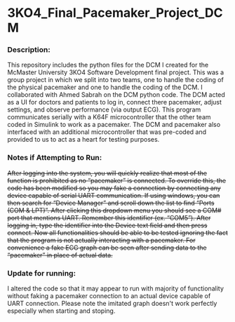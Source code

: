 # 3KO4_Final_Pacemaker_Project_DCM
### Description:
This repository includes the python files for the DCM I created for the McMaster University 3KO4 Software
Development final project. This was a group project in which we split into two teams, one to handle the 
coding of the physical pacemaker and one to handle the coding of the DCM. I collaborated with Ahmed Sabrah on 
the DCM python code. The DCM acted as a UI for doctors and patients to log in, connect there pacemaker, 
adjust settings, and observe performance (via output ECG). This program communicates serially with a K64F 
microcontroller that the other team coded in Simulink to work as a pacemaker. The DCM and pacemaker also 
interfaced with an additional microcontroller that was pre-coded and provided to us to act as a heart for 
testing purposes.

### Notes if Attempting to Run:
~~After logging into the system, you will quickly realize that most of the function is prohibited as no 
“pacemaker” is connected. To override this, the code has been modified so you may fake a connection by 
connecting any device capable of serial UART communication. If using windows, you can then search for “Device 
Manager” and scroll down the list to find “Ports (COM & LPT)”. After clicking this dropdown menu you should 
see a COM# port that mentions UART. Remember this identifier (ex. “COM5”). After logging in, type the 
identifier into the Device text field and then press connect. Now all functionalities should be able to be 
tested ignoring the fact that the program is not actually interacting with a pacemaker. For convenience a 
fake ECG graph can be seen after sending data to the “pacemaker” in place of actual data.~~

### Update for running:
I altered the code so that it may appear to run with majority of functionality without faking a pacemaker
connection to an actual device capable of UART connection. Please note the imitated graph doesn't work 
perfectly especially when starting and stoping.
